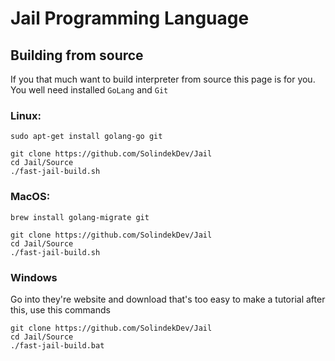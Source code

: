 # Jail Programming Language
## Building from source 
If you that much want to build interpreter from source this page is for you. You 
well need installed `GoLang` and `Git`
### Linux:
```
sudo apt-get install golang-go git
```
```
git clone https://github.com/SolindekDev/Jail
cd Jail/Source
./fast-jail-build.sh
```
### MacOS:
```
brew install golang-migrate git
```
```
git clone https://github.com/SolindekDev/Jail
cd Jail/Source
./fast-jail-build.sh
```
### Windows 
Go into they're website and download that's too easy to make a tutorial after this, use this commands
```
git clone https://github.com/SolindekDev/Jail
cd Jail/Source
./fast-jail-build.bat
```
